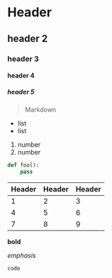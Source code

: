 # Header

## header 2

### header 3

#### header 4

##### header 5

> Markdown

- list
- list

1. number
2. number

```python
def foo():
	pass
```

| Header | Header | Header |
| ------ | ------ | ------ |
| 1      | 2      | 3      |
| 4      | 5      | 6      |
| 7      | 8      | 9      |

**bold**

*emphasis*

`code`

